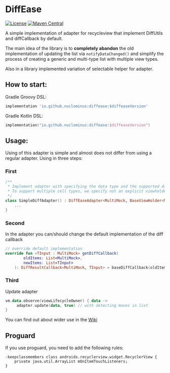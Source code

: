 # DiffEase

[![License](https://img.shields.io/badge/License-Apache%202.0-blue.svg)](https://github.com/Nuclominus/DiffEase?tab=Apache-2.0-1-ov-file)
[![Maven Central](https://img.shields.io/maven-central/v/io.github.nuclominus/diffease.svg?label=Maven%20Central)](https://central.sonatype.com/artifact/io.github.nuclominus/diffease)

A simple implementation of adapter for recycleview that implement DiffUtils and diffCallback by default.

The main idea of the library is to **completely abandon** the old implementation of updating the list via `notifyDataChanged()` and simplify the process of creating a generic and multi-type list with multiple view types.

Also in a library implemented variation of selectable helper for adapter.

## How to start:

Gradle Groovy DSL:
```groovy
implementation 'io.github.nuclominus:diffease:$diffeaseVersion'
```

Gradle Kotlin DSL:
```kotlin
implementation("io.github.nuclominus:diffease:$diffeaseVersion")
```

## Usage:

Using of this adapter is simple and almost does not differ from using a regular adapter. 
Using in three steps:

### First
```kotlin
/**
 * Implement adapter with specifying the data type and the supported data type. 
 * To support multiple cell types, we specify not an explicit viewholder type, but a generic one. 
 */
class SimpleDiffAdapter() : DiffEaseAdapter<MultiMock, BaseViewHolder<MultiMock>>() {
    ...
}
```

### Second
In the adapter you can/should change the default implementation of the diff callback

```kotlin
// override default implementation
override fun <TInput : MultiMock> getDiffCallback(
        oldItems: List<MultiMock>,
        newItems: List<TInput>
    ): DiffResultCallback<MultiMock, TInput> = baseDiffCallback(oldItems, newItems)
```

### Third
Update adapter

```kotlin
vm.data.observe(viewLifecycleOwner) { data ->
     adapter.update(data, true) // with detecting moves in list
}
```

You can find out about wider use in the [Wiki](https://github.com/Nuclominus/DiffEase/wiki)

## Proguard

If you use proguard, you need to add the following rules:

```proguard
-keepclassmembers class androidx.recyclerview.widget.RecyclerView {
    private java.util.ArrayList mOnItemTouchListeners;
}
```


